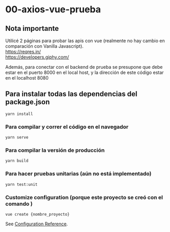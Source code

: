 # 00-axios-vue-prueba

##  Nota importante
Utilicé 2 páginas para probar las apis con vue (realmente no hay cambio en comparación con Vanilla Javascript).
<br>
https://reqres.in/
<br>
https://developers.giphy.com/ 

Además, para conectar con el backend de prueba se presupone que debe estar en el puerto 8000 en el local host, y la dirección de este código estar en el localhost 8080

## Para instalar todas las dependencias del package.json
```
yarn install
```

### Para compilar y correr el código en el navegador
```
yarn serve
```

### Para compilar la versión de producción
```
yarn build
```

### Para hacer pruebas unitarias (aún no está implementado)
```
yarn test:unit
```

### Customize configuration (porque este proyecto se creó con el comando )
```
vue create {nombre_proyecto}
```
See [Configuration Reference](https://cli.vuejs.org/config/).
